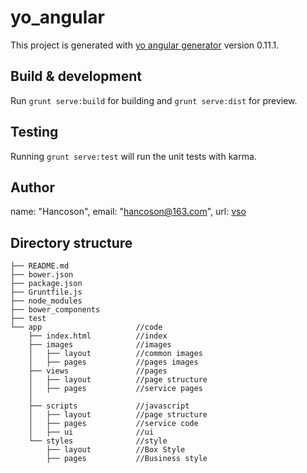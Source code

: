 # yo_angular

This project is generated with [yo angular generator](https://github.com/yeoman/generator-angular)
version 0.11.1.

## Build & development

Run `grunt serve:build` for building and `grunt serve:dist` for preview.

## Testing

Running `grunt serve:test` will run the unit tests with karma.


## Author

name: "Hancoson",
email: "hancoson@163.com",
url: [vso](https://vso.pw)


## Directory structure

```
├── README.md               
├── bower.json            
├── package.json        
├── Gruntfile.js      
├── node_modules
├── bower_components
├── test	
└── app                     //code
    ├── index.html          //index
    ├── images              //images
    │   ├── layout          //common images
    │   ├── pages           //pages images
    ├── views               //pages
    │   ├── layout          //page structure
    │   ├── pages           //service pages
    │
    ├── scripts             //javascript
    │   ├── layout          //page structure
    │   ├── pages           //service code
    │   ├── ui              //ui
    └── styles              //style
        ├── layout          //Box Style
        ├── pages           //Business style
```